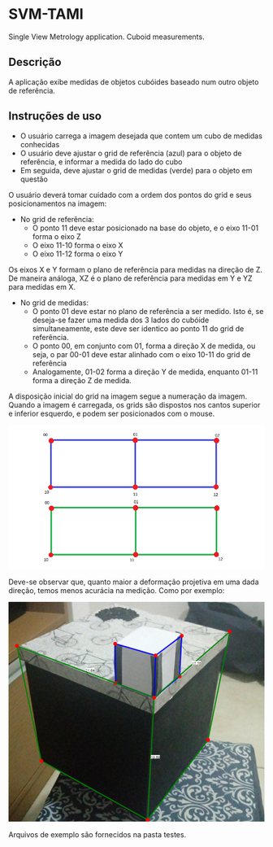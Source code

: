 # SVM-TAMI
Single View Metrology application. Cuboid measurements.

## Descrição
A aplicação exibe medidas de objetos cubóides baseado num outro objeto de referência.
## Instruções de uso
* O usuário carrega a imagem desejada que contem um cubo de medidas conhecidas
* O usuário deve ajustar o grid de referência (azul) para o objeto de referência, e informar a medida do lado do cubo
* Em seguida, deve ajustar o grid de medidas (verde) para o objeto em questão

O usuário deverá tomar cuidado com a ordem dos pontos do grid e seus posicionamentos na imagem:
* No grid de referência:
    * O ponto 11 deve estar posicionado na base do objeto, e o eixo 11-01 forma o eixo Z
    * O eixo 11-10 forma o eixo X
    * O eixo 11-12 forma o eixo Y

Os eixos X e Y formam o plano de referência para medidas na direção de Z. De maneira análoga, XZ é o plano de referência para medidas em Y  e YZ para medidas em X.

* No grid de medidas:
    * O ponto 01 deve estar no plano de referência a ser medido. Isto é, se deseja-se fazer uma medida dos 3 lados do cubóide simultaneamente, este deve ser identico ao ponto 11 do grid de referência.
    * O ponto 00, em conjunto com 01, forma a direção X de medida, ou seja, o par 00-01 deve estar alinhado com o eixo 10-11 do grid de referência
    * Analogamente, 01-02 forma a direção Y de medida, enquanto 01-11 forma a direção Z de medida.

A disposição inicial do grid na imagem segue a numeração da imagem. Quando a imagem é carregada, os grids são dispostos nos cantos superior e inferior esquerdo, e podem ser posicionados com o mouse.

![Grid](prints/grid.PNG)

Deve-se observar que, quanto maior a deformação projetiva em uma dada direção, temos menos acurácia na medição. Como por exemplo:

![Baixa Acurácia](prints/print1.PNG)


Arquivos de exemplo são fornecidos na pasta testes.

